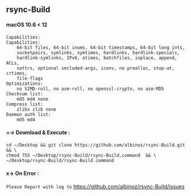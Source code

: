 ## rsync-Build
#### macOS 10.6 < 12

```
Capabilities:
Capabilities:
    64-bit files, 64-bit inums, 64-bit timestamps, 64-bit long ints,
    socketpairs, symlinks, symtimes, hardlinks, hardlink-specials,
    hardlink-symlinks, IPv6, atimes, batchfiles, inplace, append, ACLs,
    xattrs, optional secluded-args, iconv, no prealloc, stop-at, crtimes,
    file-flags
Optimizations:
    no SIMD-roll, no asm-roll, no openssl-crypto, no asm-MD5
Checksum list:
    md5 md4 none
Compress list:
    zlibx zlib none
Daemon auth list:
    md5 md4
```

#### =-> Download & Execute :
```
cd ~/Desktop && git clone https://github.com/albinoz/rsync-Build.git && \
chmod 755 ~/Desktop/rsync-Build/rsync-Build.command  && \
~/Desktop/rsync-Build/rsync-Build.command
```

#### x-> On Error :
`Please Report with log to`
https://github.com/albinoz/rsync-Build/issues
